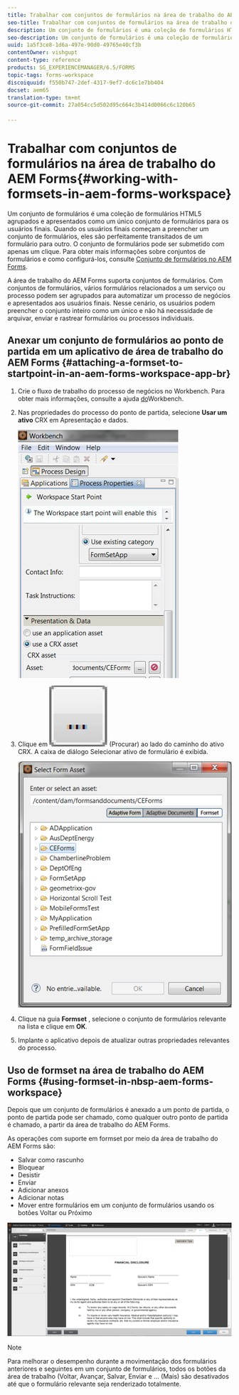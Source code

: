 ```yaml
---
title: Trabalhar com conjuntos de formulários na área de trabalho do AEM Forms
seo-title: Trabalhar com conjuntos de formulários na área de trabalho do AEM Forms
description: Um conjunto de formulários é uma coleção de formulários HTML5 agrupados e apresentados como um único conjunto de formulários para os usuários finais. Saiba como trabalhar com conjuntos de formulários na área de trabalho do AEM Forms.
seo-description: Um conjunto de formulários é uma coleção de formulários HTML5 agrupados e apresentados como um único conjunto de formulários para os usuários finais. Saiba como trabalhar com conjuntos de formulários na área de trabalho do AEM Forms.
uuid: 1a5f3ce8-1d6a-497e-90d0-49765e40cf3b
contentOwner: vishgupt
content-type: reference
products: SG_EXPERIENCEMANAGER/6.5/FORMS
topic-tags: forms-workspace
discoiquuid: f550b747-2def-4317-9ef7-dc6c1e7bb404
docset: aem65
translation-type: tm+mt
source-git-commit: 27a054cc5d502d95c664c3b414d0066c6c120b65

---
```



# Trabalhar com conjuntos de formulários na área de trabalho do AEM Forms{#working-with-formsets-in-aem-forms-workspace}

Um conjunto de formulários é uma coleção de formulários HTML5 agrupados e apresentados como um único conjunto de formulários para os usuários finais. Quando os usuários finais começam a preencher um conjunto de formulários, eles são perfeitamente transitados de um formulário para outro. O conjunto de formulários pode ser submetido com apenas um clique. Para obter mais informações sobre conjuntos de formulários e como configurá-los, consulte [Conjunto de formulários no AEM Forms](../../forms/using/formset-in-aem-forms.md).

A área de trabalho do AEM Forms suporta conjuntos de formulários. Com conjuntos de formulários, vários formulários relacionados a um serviço ou processo podem ser agrupados para automatizar um processo de negócios e apresentados aos usuários finais. Nesse cenário, os usuários podem preencher o conjunto inteiro como um único e não há necessidade de arquivar, enviar e rastrear formulários ou processos individuais.

## Anexar um conjunto de formulários ao ponto de partida em um aplicativo de área de trabalho do AEM Forms {#attaching-a-formset-to-startpoint-in-an-aem-forms-workspace-app-br}

1. Crie o fluxo de trabalho do processo de negócios no Workbench. Para obter mais informações, consulte a ajuda [do](https://www.adobe.com/go/learn_aemforms_workbench_63)Workbench.
1. Nas propriedades do processo do ponto de partida, selecione **Usar um ativo** CRX em Apresentação e dados.

   ![1-3](assets/1-3.png)

1. Clique em ![Procurar](assets/browse.png) (Procurar) ao lado do caminho do ativo CRX. A caixa de diálogo Selecionar ativo de formulário é exibida.

   ![2-1](assets/2-1.png)

1. Clique na guia **Formset** , selecione o conjunto de formulários relevante na lista e clique em **OK**.

1. Implante o aplicativo depois de atualizar outras propriedades relevantes do processo.

## Uso de formset na área de trabalho do AEM Forms {#using-formset-in-nbsp-aem-forms-workspace}

Depois que um conjunto de formulários é anexado a um ponto de partida, o ponto de partida pode ser chamado, como qualquer outro ponto de partida é chamado, a partir da área de trabalho do AEM Forms.

As operações com suporte em formset por meio da área de trabalho do AEM Forms são:

* Salvar como rascunho
* Bloquear
* Desistir
* Enviar
* Adicionar anexos
* Adicionar notas
* Mover entre formulários em um conjunto de formulários usando os botões Voltar ou Próximo

![3-1](assets/3-1.png)

>[!NOTE]
>
>Para melhorar o desempenho durante a movimentação dos formulários anteriores e seguintes em um conjunto de formulários, todos os botões da área de trabalho (Voltar, Avançar, Salvar, Enviar e ... (Mais) são desativados até que o formulário relevante seja renderizado totalmente.

